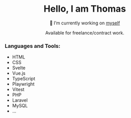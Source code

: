 <h1 align="center">Hello, I am Thomas</h1>
<p align="center">🔭 I’m currently working on <a href="https://github.com/thurti">myself</a></p>
<p align="center">Available for freelance/contract work.</p>

<h3 align="left">Languages and Tools:</h3>
<p align="left">
<ul >
  <li>HTML</li>
  <li>CSS</li>
    <li>Svelte</li>
    <li>Vue.js</li>
    <li>TypeScript</li>
    <li>Playwright</li>
    <li>Vitest</li>
  <li>PHP</li>
    <li>Laravel</li>
  <li>MySQL</li>
  <li>...</li>
</ul>
</p>

